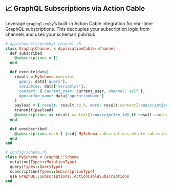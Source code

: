 ## 📈 GraphQL Subscriptions via Action Cable
Leverage `graphql-ruby`’s built-in Action Cable integration for real-time GraphQL subscriptions. This decouples your subscription logic from channels and uses your schema’s pub/sub.

```ruby
# app/channels/graphql_channel.rb
class GraphqlChannel < ApplicationCable::Channel
  def subscribed
    @subscriptions = []
  end

  def execute(data)
    result = MySchema.execute(
      query: data['query'],
      variables: data['variables'],
      context: { current_user: current_user, channel: self },
      operation_name: data['operationName']
    )
    payload = { result: result.to_h, more: result.context[:subscription] }
    transmit(payload)
    @subscriptions << result.context[:subscription_id] if result.context[:subscription]
  end

  def unsubscribed
    @subscriptions.each { |sid| MySchema.subscriptions.delete_subscription(sid) }
  end
end
```

```ruby
# config/schema.rb
class MySchema < GraphQL::Schema
  mutation(Types::MutationType)
  query(Types::QueryType)
  subscription(Types::SubscriptionType)
  use GraphQL::Subscriptions::ActionCableSubscriptions
end
```